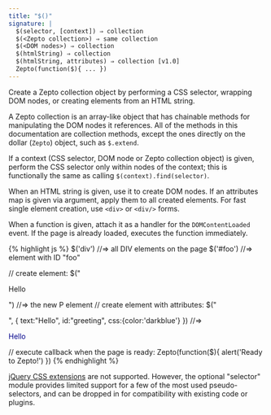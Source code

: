 ```yaml
---
title: "$()"
signature: |
  $(selector, [context]) ⇒ collection
  $(<Zepto collection>) ⇒ same collection
  $(<DOM nodes>) ⇒ collection
  $(htmlString) ⇒ collection
  $(htmlString, attributes) ⇒ collection [v1.0]
  Zepto(function($){ ... })
---
```


Create a Zepto collection object by performing a CSS selector, wrapping DOM
nodes, or creating elements from an HTML string. 

A Zepto collection is an array-like object that has chainable methods for
manipulating the DOM nodes it references. All of the methods in this documentation 
are collection methods, except the ones directly on the dollar (`Zepto`) object,
such as `$.extend`.

If a context (CSS selector, DOM node or Zepto collection object) is
given, perform the CSS selector only within nodes of the context; this is
functionally the same as calling `$(context).find(selector)`.

When an HTML string is given, use it to create DOM nodes. If an attributes map
is given via argument, apply them to all created elements. For fast single
element creation, use `<div>` or `<div/>` forms.

When a function is given, attach it as a handler for the `DOMContentLoaded` event.
If the page is already loaded, executes the function immediately.

{% highlight js %}
$('div')  //=> all DIV elements on the page
$('#foo') //=> element with ID "foo"

// create element:
$("<p>Hello</p>") //=> the new P element
// create element with attributes:
$("<p />", { text:"Hello", id:"greeting", css:{color:'darkblue'} })
//=> <p id=greeting style="color:darkblue">Hello</p>

// execute callback when the page is ready:
Zepto(function($){
  alert('Ready to Zepto!')
})
{% endhighlight %}

<p class=compat>
  <a href="http://api.jquery.com/category/selectors/jquery-selector-extensions/">jQuery
  CSS extensions</a> are not supported.
  However, the optional "selector" module provides
  limited support for a few of the most used pseudo-selectors, and can be
  dropped in for compatibility with existing code or plugins.
</p>
